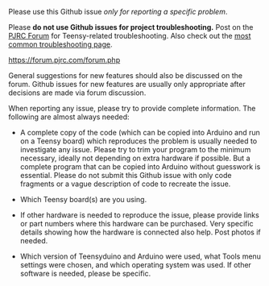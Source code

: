 Please use this Github issue *only for reporting a specific problem*.

Please **do not use Github issues for project troubleshooting.**  Post on the [PJRC Forum](https://forum.pjrc.com/forum.php) for Teensy-related troubleshooting.  Also check out the [most common troubleshooting page](https://www.pjrc.com/teensy/troubleshoot.html).

https://forum.pjrc.com/forum.php

General suggestions for new features should also be discussed on the forum.  Github issues for new features are usually only appropriate after decisions are made via forum discussion.

When reporting any issue, please try to provide complete information.  The following are almost always needed:

- A complete copy of the code (which can be copied into Arduino and run on a Teensy board) which reproduces the problem is usually needed to investigate any issue.  Please try to trim your program to the minimum necessary, ideally not depending on extra hardware if possible.  But a complete program that can be copied into Arduino without guesswork is essential.  Please do not submit this Github issue with only code fragments or a vague description of code to recreate the issue.

- Which Teensy board(s) are you using.

- If other hardware is needed to reproduce the issue, please provide links or part numbers where this hardware can be purchased.  Very specific details showing how the hardware is connected also help.  Post photos if needed.

- Which version of Teensyduino and Arduino were used, what Tools menu settings were chosen, and which operating system was used.  If other software is needed, please be specific.
